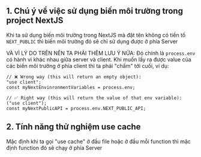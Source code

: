 ## 1. Chú ý về việc sử dụng biến môi trường trong project NextJS

Khi ta sử dụng biến môi trường trong NextJS mà đặt tên không có tiền tố `NEXT_PUBLIC` thì biến môi trường đó sẽ chỉ sử dụng được ở phía Server

VÀ VÌ LÝ DO TRÊN NÊN TA PHẢI THÊM LƯU Ý NỮA: Đó chính là `process.env` có hành vi khác nhau giữa server và client. Khi muốn lấy ra được value của các biến môi trường ở phía client thì ta phải "chấm" tới cuối, ví dụ:

```tsx
// ❌ Wrong way (this will return an empty object):
"use client";
const myNextEnvinronmentVariables = process.env;

// ✅ Right way (this will return the value of that env variable):
("use client");
const myNextPublicAPI = process.env.NEXT_PUBLIC_API;
```

## 2. Tính năng thử nghiệm use cache

Mặc định khi ta gọi "use cache" ở đầu file hoặc ở đầu mỗi function thì mặc định function đó sẽ chạy ở phía Server
